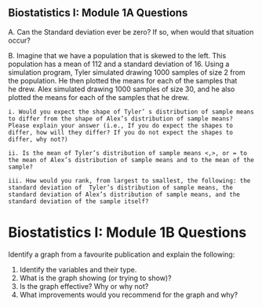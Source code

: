 ## Biostatistics I: Module 1A Questions

A. Can the Standard deviation ever be zero? If so, when would that situation occur?

B. Imagine that we have a population that is skewed to the left. This population has a mean of 112 and a standard deviation of 16. Using a simulation program, Tyler simulated drawing 1000 samples of size 2 from the population. He then plotted the means for each of the samples that he drew. Alex simulated drawing 1000 samples of size 30, and he also plotted the means for each of the samples that he drew. 

    i. Would you expect the shape of Tyler’ s distribution of sample means to differ from the shape of Alex’s distribution of sample means? Please explain your answer (i.e., If you do expect the shapes to differ, how will they differ? If you do not expect the shapes to differ, why not?)
  
    ii. Is the mean of Tyler’s distribution of sample means <,>, or = to the mean of Alex’s distribution of sample means and to the mean of the sample?
  
    iii. How would you rank, from largest to smallest, the following: the standard deviation of  Tyler’s distribution of sample means, the standard deviation of Alex’s distribution of sample means, and the standard deviation of the sample itself?

# Biostatistics I: Module 1B Questions

Identify a graph from a favourite publication and explain the following:
1. Identify the variables and their type. 
2. What is the graph showing (or trying to show)?
3. Is the graph effective? Why or why not? 
4. What improvements would you recommend for the graph and why?
